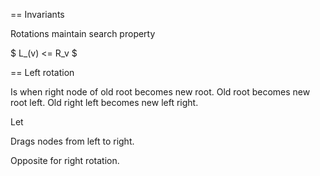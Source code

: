 

== Invariants

Rotations maintain search property

$ L_(v) <= R_v $

== Left rotation 

Is when right node of old root becomes new root.
Old root becomes new root left.
Old right left becomes new left right.

Let

Drags nodes from left to right.

Opposite for right rotation.
